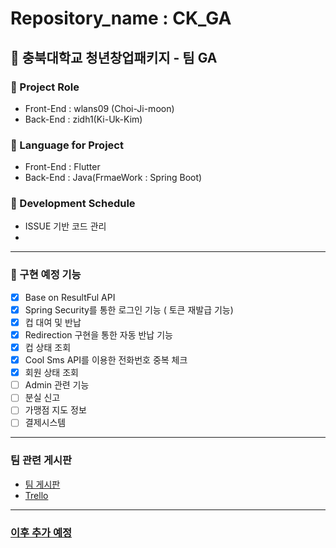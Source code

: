 # Repository_name : CK_GA

## 🍕 충북대학교 청년창업패키지 - 팀 GA

### 📍 Project Role
- Front-End : wlans09 (Choi-Ji-moon)
- Back-End : zidh1(Ki-Uk-Kim)

### 📍 Language for Project
- Front-End : Flutter
- Back-End : Java(FrmaeWork : Spring Boot) 


### 📍 Development Schedule
- ISSUE 기반 코드 관리
- 

<hr>

### 📕 구현 예정 기능

- [x] Base on ResultFul API
- [x] Spring Security를 통한 로그인 기능 ( 토큰 재발급 기능)
- [x] 컵 대여 및 반납
- [X] Redirection 구현을 통한 자동 반납 기능
- [X] 컵 상태 조회
- [X] Cool Sms API를 이용한 전화번호 중복 체크
- [X] 회원 상태 조회
- [ ] Admin 관련 기능
- [ ] 분실 신고
- [ ] 가맹점 지도 정보
- [ ] 결제시스템

<hr>

### 팀 관련 게시판

- <a href = https://abrasive-lamprey-19b.notion.site/API-dd1ed3a34a0b49bb86c618057cf6d18c>팀 게시판 </a>
- <a href = https://https://trello.com/b/UygVsYxk/ga>Trello

<hr>

### 이후 추가 예정